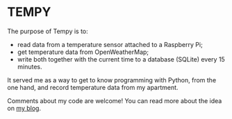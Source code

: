 # TEMPY

The purpose of Tempy is to:
- read data from a temperature sensor attached to a Raspberry Pi;
- get temperature data from OpenWeatherMap;
- write both together with the current time to a database (SQLite) every 15 minutes.

It served me as a way to get to know programming with Python, from the one hand, and record temperature data from my apartment.

Comments about my code are welcome!
You can read more about the idea on <a href="https://ralchev.info/posts/learning-python/" target="_blank">my blog</a>.
